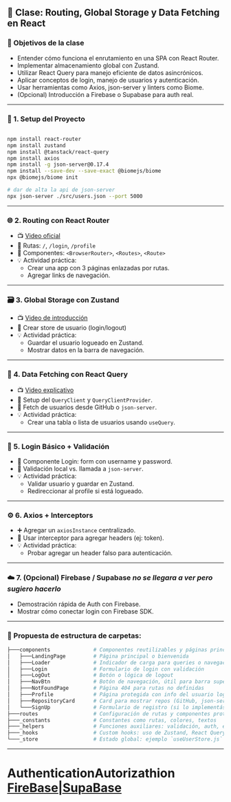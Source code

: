 ## 🧠 **Clase: Routing, Global Storage y Data Fetching en React**

### 🎯 Objetivos de la clase
- Entender cómo funciona el enrutamiento en una SPA con React Router.
- Implementar almacenamiento global con Zustand.
- Utilizar React Query para manejo eficiente de datos asincrónicos.
- Aplicar conceptos de login, manejo de usuarios y autenticación.
- Usar herramientas como Axios, json-server y linters como Biome.
- (Opcional) Introducción a Firebase o Supabase para auth real.

---

### 🧱 1. **Setup del Proyecto**
```bash

npm install react-router
npm install zustand
npm install @tanstack/react-query
npm install axios
npm install -g json-server@0.17.4
npm install --save-dev --save-exact @biomejs/biome
npx @biomejs/biome init

# dar de alta la api de json-server
npx json-server ./src/users.json --port 5000


```

---

### 🌐 2. **Routing con React Router**
- 📺 [Video oficial](https://www.youtube.com/watch?v=c02YoWR9gSY)
- 🔁 Rutas: `/`, `/login`, `/profile`
- 🔨 Componentes: `<BrowserRouter>`, `<Routes>`, `<Route>`
- 💡 Actividad práctica:
  - Crear una app con 3 páginas enlazadas por rutas.
  - Agregar links de navegación.

---

### 🗃️ 3. **Global Storage con Zustand**
- 📺 [Video de introducción](https://www.youtube.com/watch?v=1Ytp_M3P6Xc)
- 👤 Crear store de usuario (login/logout)
- 💡 Actividad práctica:
  - Guardar el usuario logueado en Zustand.
  - Mostrar datos en la barra de navegación.

---

### 🔄 4. **Data Fetching con React Query**
- 📺 [Video explicativo](https://www.youtube.com/watch?v=B1M5wLscVxU)
- 🔌 Setup del `QueryClient` y `QueryClientProvider`.
- 🧪 Fetch de usuarios desde GitHub o `json-server`.
- 💡 Actividad práctica:
  - Crear una tabla o lista de usuarios usando `useQuery`.

---

### 🔐 5. **Login Básico + Validación**
- 🧱 Componente Login: form con username y password.
- 🔎 Validación local vs. llamada a `json-server`.
- 💡 Actividad práctica:
  - Validar usuario y guardar en Zustand.
  - Redireccionar al profile si está logueado.

---

### ⚙️ 6. **Axios + Interceptors**
- ➕ Agregar un `axiosInstance` centralizado.
- 🔐 Usar interceptor para agregar headers (ej: token).
- 💡 Actividad práctica:
  - Probar agregar un header falso para autenticación.

---

### ☁️ 7. **(Opcional) Firebase / Supabase** _no se llegara a ver pero sugiero hacerlo_
- Demostración rápida de Auth con Firebase.
- Mostrar cómo conectar login con Firebase SDK.

---


### 📁 Propuesta de estructura de carpetas:
```bash
├───components              # Componentes reutilizables y páginas principales
│   ├───LandingPage         # Página principal o bienvenida
│   ├───Loader              # Indicador de carga para queries o navegación
│   ├───Login               # Formulario de login con validación
│   ├───LogOut              # Botón o lógica de logout
│   ├───NavBtn              # Botón de navegación, útil para barra superior
│   ├───NotFoundPage        # Página 404 para rutas no definidas
│   ├───Profile             # Página protegida con info del usuario logueado
│   ├───RepositoryCard      # Card para mostrar repos (GitHub, json-server)
│   └───SignUp              # Formulario de registro (si lo implementás)
├───routes                  # Configuración de rutas y componentes protegidos
├───_constants              # Constantes como rutas, colores, textos
├───_helpers                # Funciones auxiliares: validación, auth, etc.
├───_hooks                  # Custom hooks: uso de Zustand, React Query, etc.
└───_store                  # Estado global: ejemplo `useUserStore.js`

```

---


# AuthenticationAutorizathion [FireBase|SupaBase](Optional)